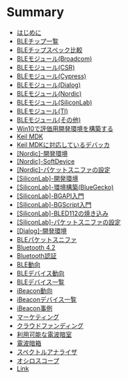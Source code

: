 # Summary

* [はじめに](README.md)
* [BLEチップ一覧](chip/chiplist.md)
* [BLEチップスペック比較](chip/chipspec.md)
* [BLEモジュール(Broadcom)](module/modulebroadcom.md)
* [BLEモジュール(CSR)](module/modulecsr.md)
* [BLEモジュール(Cypress)](module/modulecypress.md)
* [BLEモジュール(Dialog)](module/moduledialog.md)
* [BLEモジュール(Nordic)](module/modulenordic.md)
* [BLEモジュール(SiliconLab)](module/modulesiliconlab.md)
* [BLEモジュール(TI)](module/moduleti.md)
* [BLEモジュール(その他)](module/moduleetc.md)
* [Win10で評価用開発環境を構築する](windows/dev.md)
* [Keil MDK](keil/uv5.md)
* [Keil MDKに対応しているデバッカ](keil/debugger.md)
* [[Nordic]-開発環境](nordic/dev.md)
* [[Nordic]-SoftDevice](nordic/softdevice.md)
* [[Nordic]-パケットスニファの設定](nordic/sniffer.md)
* [[SiliconLab]-開発環境](bgscript/dev.md)
* [[SiliconLab]-環境構築(BlueGecko)](bgscript/dev.md)
* [[SiliconLab]-BGAPI入門](bgscript/bgapi.md)
* [[SiliconLab]-BGScript入門](bgscript/gettingstarted.md)
* [[SiliconLab]-BLED112の焼き込み](bgscript/updatebled112.md)
* [[SiliconLab]-パケットスニファの設定](bgscript/sniffer.md)
* [[Dialog]-開発環境](dialog/dev.md)
* [BLEパケットスニファ](packet.md)
* [Bluetooth 4.2](bl42.md)
* [Bluetooth認証](bleregist.md)
* [BLE動向](trend.md)
* [BLEデバイス動向](gadget.md)
* [BLEデバイス一覧](gadgetdevice.md)
* [iBeacon動向](trendbeacon.md)
* [iBeaconデバイス一覧](ibeadondevice.md)
* [iBeacon事例](ibreacontest.md)
* [マーケティング](marketing.md)
* [クラウドファンディング](funding.md)
* [利用可能な電波暗室](shieldroom.md)
* [電波暗箱](shieldbox.md)
* [スペクトルアナライザ](analyzer.md)
* [オシロスコープ](osylo.md)
* [Link](link.md)

